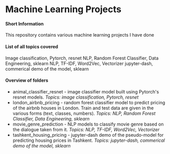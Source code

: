 # Machine Learning Projects
#### Short Information
This repository contains various machine learning projects I have done

#### List of all topics covered
Image classification, Pytorch, resnet
NLP, Random Forest Classifier, Data Engineering, sklearn
NLP, TF-IDF, Word2Vec, Vectorizer
jupyter-dash, commerical demo of the model, sklearn

#### Overview of folders
+ animal_classifier_resnet - image classifier model built using Pytorch's resnet models. *Topics: image classification, Pytorch, resnet*  
+ london_airbnb_pricing - random forest classifier model to predict pricing of the airbnb houses in London. Train and test data are given in the various forms (text, classes, numbers). *Topics: NLP, Random Forest Classifier, Data Engineering, sklearn*
+ movie_genre_prediction - NLP models to classify movie genre based on the dialogue taken from it. *Topics: NLP, TF-IDF, Word2Vec, Vectorizer*
+ tashkent_housing_pricing - jupyter-dash demo of the pseudo-model for predicting housing prices in Tashkent. *Topics: jupyter-dash, commerical demo of the model, sklearn*  
